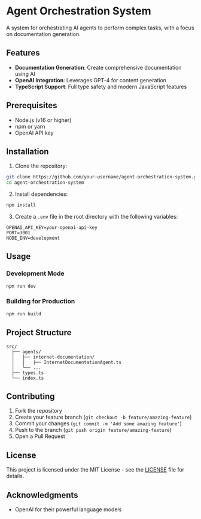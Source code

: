 # Agent Orchestration System

A system for orchestrating AI agents to perform complex tasks, with a focus on documentation generation.

## Features

- **Documentation Generation**: Create comprehensive documentation using AI
- **OpenAI Integration**: Leverages GPT-4 for content generation
- **TypeScript Support**: Full type safety and modern JavaScript features

## Prerequisites

- Node.js (v16 or higher)
- npm or yarn
- OpenAI API key

## Installation

1. Clone the repository:
```bash
git clone https://github.com/your-username/agent-orchestration-system.git
cd agent-orchestration-system
```

2. Install dependencies:
```bash
npm install
```

3. Create a `.env` file in the root directory with the following variables:
```
OPENAI_API_KEY=your-openai-api-key
PORT=3001
NODE_ENV=development
```

## Usage

### Development Mode

```bash
npm run dev
```

### Building for Production

```bash
npm run build
```

## Project Structure

```
src/
  ├── agents/
  │   ├── internet-documentation/
  │   │   ├── InternetDocumentationAgent.ts
  │   └── ...
  ├── types.ts
  └── index.ts
```

## Contributing

1. Fork the repository
2. Create your feature branch (`git checkout -b feature/amazing-feature`)
3. Commit your changes (`git commit -m 'Add some amazing feature'`)
4. Push to the branch (`git push origin feature/amazing-feature`)
5. Open a Pull Request

## License

This project is licensed under the MIT License - see the [LICENSE](LICENSE) file for details.

## Acknowledgments

- OpenAI for their powerful language models
